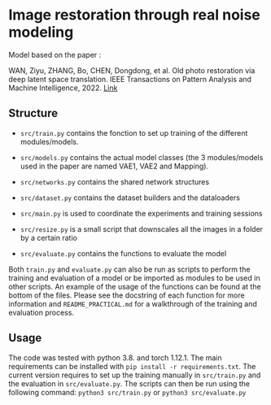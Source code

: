  # Image restoration through real noise modeling
 
Model based on the paper :

WAN, Ziyu, ZHANG, Bo, CHEN, Dongdong, et al. Old photo restoration via deep latent space translation. IEEE Transactions on Pattern Analysis and Machine Intelligence, 2022. [Link](https://arxiv.org/abs/2009.07047)

## Structure
- `src/train.py` contains the fonction to set up training of the different modules/models.

- `src/models.py` contains the actual model classes (the 3 modules/models used in the paper are named VAE1, VAE2 and Mapping).

- `src/networks.py` contains the shared network structures

- `src/dataset.py` contains the dataset builders and the dataloaders

- `src/main.py` is used to coordinate the experiments and training sessions

- `src/resize.py` is a small script that downscales all the images in a folder by a certain ratio

- `src/evaluate.py` contains the functions to evaluate the model

Both `train.py` and `evaluate.py` can also be run as scripts to perform the training and evaluation of a model or be imported as modules to be used in other scripts. An example of the usage of the functions can be found at the bottom of the files. Please see the docstring of each function for more information and `README_PRACTICAL.md` for a walkthrough of the training and evaluation process.

## Usage
The code was tested with python 3.8. and torch 1.12.1. The main requirements can be installed with `pip install -r requirements.txt`.
The current version requires to set up the training manually in `src/train.py` and the evaluation in `src/evaluate.py`. The scripts can then be run using the following command:
```python3 src/train.py```
or
```python3 src/evaluate.py```
